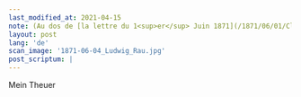 ```yaml
---
last_modified_at: 2021-04-15
note: (Au dos de [la lettre du 1<sup>er</sup> Juin 1871](/1871/06/01/Clara-Guillier.html))
layout: post
lang: 'de'
scan_image: '1871-06-04_Ludwig_Rau.jpg'
post_scriptum: |
---
```


Mein Theuer
